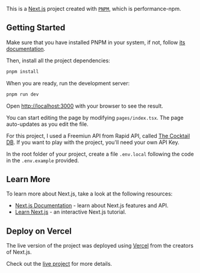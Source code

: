 This is a [Next.js](https://nextjs.org/) project created with [`PNPM`](https://pnpm.io/), which is performance-npm.

## Getting Started

Make sure that you have installed PNPM in your system, if not, follow [its documentation](https://pnpm.io/installation).

Then, install all the project dependencies:

```bash
pnpm install
```

When you are ready, run the development server:

```bash
pnpm run dev
```

Open [http://localhost:3000](http://localhost:3000) with your browser to see the result.

You can start editing the page by modifying `pages/index.tsx`. The page auto-updates as you edit the file.

For this project, I used a Freemiun API from Rapid API, called [The Cocktail DB](https://rapidapi.com/thecocktaildb/api/the-cocktail-db). If you want to play with the project, you'll need your own API Key.

In the root folder of your project, create a file `.env.local` following the code in the `.env.example` provided.

## Learn More

To learn more about Next.js, take a look at the following resources:

- [Next.js Documentation](https://nextjs.org/docs) - learn about Next.js features and API.
- [Learn Next.js](https://nextjs.org/learn) - an interactive Next.js tutorial.

## Deploy on Vercel

The live version of the project was deployed using [Vercel](https://vercel.com/new?utm_medium=default-template&filter=next.js&utm_source=create-next-app&utm_campaign=create-next-app-readme) from the creators of Next.js.

Check out the [live project](https://nextjs-rootlab-final-project-ci-57g5ysfxa-juancgalueweb.vercel.app) for more details.

